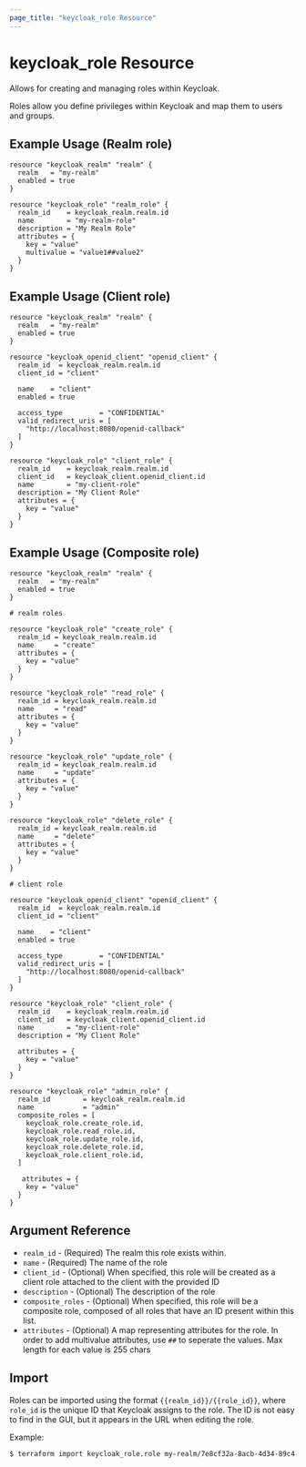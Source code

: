 ```yaml
---
page_title: "keycloak_role Resource"
---
```


# keycloak\_role Resource

Allows for creating and managing roles within Keycloak.

Roles allow you define privileges within Keycloak and map them to users and groups.

## Example Usage (Realm role)

```hcl
resource "keycloak_realm" "realm" {
  realm   = "my-realm"
  enabled = true
}

resource "keycloak_role" "realm_role" {
  realm_id    = keycloak_realm.realm.id
  name        = "my-realm-role"
  description = "My Realm Role"
  attributes = {
    key = "value"
    multivalue = "value1##value2"
  }
}
```

## Example Usage (Client role)

```hcl
resource "keycloak_realm" "realm" {
  realm   = "my-realm"
  enabled = true
}

resource "keycloak_openid_client" "openid_client" {
  realm_id  = keycloak_realm.realm.id
  client_id = "client"

  name    = "client"
  enabled = true

  access_type         = "CONFIDENTIAL"
  valid_redirect_uris = [
    "http://localhost:8080/openid-callback"
  ]
}

resource "keycloak_role" "client_role" {
  realm_id    = keycloak_realm.realm.id
  client_id   = keycloak_client.openid_client.id
  name        = "my-client-role"
  description = "My Client Role"
  attributes = {
    key = "value"
  }
}
```

## Example Usage (Composite role)

```hcl
resource "keycloak_realm" "realm" {
  realm   = "my-realm"
  enabled = true
}

# realm roles

resource "keycloak_role" "create_role" {
  realm_id = keycloak_realm.realm.id
  name     = "create"
  attributes = {
    key = "value"
  }
}

resource "keycloak_role" "read_role" {
  realm_id = keycloak_realm.realm.id
  name     = "read"
  attributes = {
    key = "value"
  }
}

resource "keycloak_role" "update_role" {
  realm_id = keycloak_realm.realm.id
  name     = "update"
  attributes = {
    key = "value"
  }
}

resource "keycloak_role" "delete_role" {
  realm_id = keycloak_realm.realm.id
  name     = "delete"
  attributes = {
    key = "value"
  }
}

# client role

resource "keycloak_openid_client" "openid_client" {
  realm_id  = keycloak_realm.realm.id
  client_id = "client"

  name    = "client"
  enabled = true

  access_type         = "CONFIDENTIAL"
  valid_redirect_uris = [
    "http://localhost:8080/openid-callback"
  ]
}

resource "keycloak_role" "client_role" {
  realm_id    = keycloak_realm.realm.id
  client_id   = keycloak_client.openid_client.id
  name        = "my-client-role"
  description = "My Client Role"

  attributes = {
    key = "value"
  }
}

resource "keycloak_role" "admin_role" {
  realm_id        = keycloak_realm.realm.id
  name            = "admin"
  composite_roles = [
    keycloak_role.create_role.id,
    keycloak_role.read_role.id,
    keycloak_role.update_role.id,
    keycloak_role.delete_role.id,
    keycloak_role.client_role.id,
  ]

   attributes = {
    key = "value"
  }
}
```

## Argument Reference

- `realm_id` - (Required) The realm this role exists within.
- `name` - (Required) The name of the role
- `client_id` - (Optional) When specified, this role will be created as a client role attached to the client with the provided ID
- `description` - (Optional) The description of the role
- `composite_roles` - (Optional) When specified, this role will be a composite role, composed of all roles that have an ID present within this list.
- `attributes` - (Optional) A map representing attributes for the role. In order to add multivalue attributes, use `##` to seperate the values. Max length for each value is 255 chars


## Import

Roles can be imported using the format `{{realm_id}}/{{role_id}}`, where `role_id` is the unique ID that Keycloak assigns
to the role. The ID is not easy to find in the GUI, but it appears in the URL when editing the role.

Example:

```bash
$ terraform import keycloak_role.role my-realm/7e8cf32a-8acb-4d34-89c4-04fb1d10ccad
```
